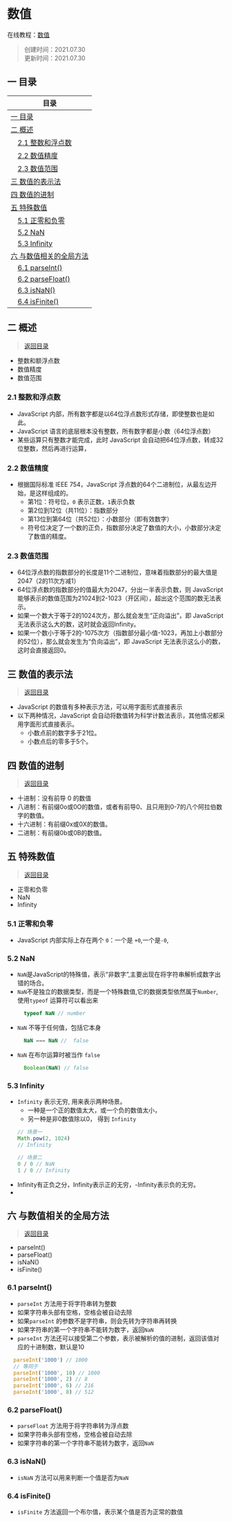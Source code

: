 # 数值
在线教程：[数值](https://wangdoc.com/javascript/types/number.html)
>创建时间：2021.07.30  
>更新时间：2021.07.30

## <a name="chapter-one" id="chapter-one"></a>一 目录

| 目录             | 
| ------------------ | 
| [一 目录](#chapter-one)               |
| [二 概述](#chapter-two)               |
| &emsp;[2.1 整数和浮点数](#chapter-two-one) |
| &emsp;[2.2 数值精度](#chapter-two-two) |
| &emsp;[2.3 数值范围](#chapter-two-three) |
| [三 数值的表示法](#chapter-three)           |
| [四 数值的进制](#chapter-four)           |
| [五 特殊数值](#chapter-five)           |
| &emsp;[5.1 正零和负零](#chapter-five-one) |
| &emsp;[5.2 NaN](#chapter-five-two) |
| &emsp;[5.3 Infinity](#chapter-five-three) |
| [六 与数值相关的全局方法](#chapter-five)           |
| &emsp;[6.1 parseInt()](#chapter-six-one) |
| &emsp;[6.2 parseFloat()](#chapter-six-two) |
| &emsp;[6.3 isNaN()](#chapter-six-three) |
| &emsp;[6.4 isFinite()](#chapter-six-four) |

## <a name="chapter-two" id="chapter-two"></a>二 概述
> [返回目录](#chapter-one)  
  * 整数和额浮点数
  * 数值精度
  * 数值范围
### <a name="chapter-two-one" id="chapter-two-one"></a>2.1 整数和浮点数
* JavaScript 内部，所有数字都是以64位浮点数形式存储，即使整数也是如此。
* JavaScript 语言的底层根本没有整数，所有数字都是小数（64位浮点数）
* 某些运算只有整数才能完成，此时 JavaScript 会自动把64位浮点数，转成32位整数，然后再进行运算，
### <a name="chapter-two-two" id="chapter-two-two"></a>2.2 数值精度
* 根据国际标准 IEEE 754，JavaScript 浮点数的64个二进制位，从最左边开始，是这样组成的。
  * 第1位：符号位，`0` 表示正数，`1`表示负数
  * 第2位到12位（共11位）：指数部分
  * 第13位到第64位（共52位）：小数部分（即有效数字）
  * 符号位决定了一个数的正负，指数部分决定了数值的大小，小数部分决定了数值的精度。
### <a name="chapter-two-three" id="chapter-two-three"></a>2.3 数值范围
* 64位浮点数的指数部分的长度是11个二进制位，意味着指数部分的最大值是2047（2的11次方减1）
* 64位浮点数的指数部分的值最大为2047，分出一半表示负数，则 JavaScript 能够表示的数值范围为21024到2-1023（开区间），超出这个范围的数无法表示。
* 如果一个数大于等于2的1024次方，那么就会发生“正向溢出”，即 JavaScript 无法表示这么大的数，这时就会返回Infinity。
* 如果一个数小于等于2的-1075次方（指数部分最小值-1023，再加上小数部分的52位），那么就会发生为“负向溢出”，即 JavaScript 无法表示这么小的数，这时会直接返回0。
## <a name="chapter-three" id="chapter-three"></a>三 数值的表示法
> [返回目录](#chapter-one)  
* JavaScript 的数值有多种表示方法，可以用字面形式直接表示
* 以下两种情况，JavaScript 会自动将数值转为科学计数法表示，其他情况都采用字面形式直接表示。
  * 小数点前的数字多于21位。
  * 小数点后的零多于5个。
## <a name="chapter-four" id="chapter-four"></a>四 数值的进制
> [返回目录](#chapter-one)  
> 
* 十进制：没有前导 0 的数值
* 八进制：有前缀0o或0O的数值，或者有前导0、且只用到0-7的八个阿拉伯数字的数值。
* 十六进制：有前缀0x或0X的数值。
* 二进制：有前缀0b或0B的数值。

## <a name="chapter-five" id="chapter-five"></a>五 特殊数值
> [返回目录](#chapter-one)  
  * 正零和负零
  * NaN
  * Infinity
### <a name="chapter-five-one" id="chapter-five-one"></a>5.1 正零和负零
* JavaScript 内部实际上存在两个 `0`：一个是 `+0`,一个是`-0`,

### <a name="chapter-five-two" id="chapter-five-two"></a>5.2 NaN
* `NaN`是JavaScript的特殊值，表示“非数字”,主要出现在将字符串解析成数字出错的场合。
* `NaN`不是独立的数据类型，而是一个特殊数值,它的数据类型依然属于`Number`, 使用`typeof` 运算符可以看出来
  ```javascript
    typeof NaN // number
  ```
* `NaN` 不等于任何值，包括它本身
  ```javascript
    NaN === NaN //  false
  ```
* `NaN` 在布尔运算时被当作 `false`
  ```javascript
    Boolean(NaN) // false
  ```
### <a name="chapter-five-three" id="chapter-five-three"></a>5.3 Infinity
* `Infinity` 表示无穷, 用来表示两种场景。
  * 一种是一个正的数值太大，或一个负的数值太小，
  * 另一种是非0数值除以0， 得到 `Infinity`
  ```javascript
  // 场景一
  Math.pow(2, 1024)
  // Infinity

  // 场景二
  0 / 0 // NaN
  1 / 0 // Infinity
  ```
* Infinity有正负之分，Infinity表示正的无穷，-Infinity表示负的无穷。
* 
## <a name="chapter-six" id="chapter-six"></a>六 与数值相关的全局方法
> [返回目录](#chapter-one)  
  * parseInt()
  * parseFloat()
  * isNaN()
  * isFinite()
### <a name="chapter-six-one" id="chapter-six-one"></a>6.1 parseInt()
  * `parseInt` 方法用于将字符串转为整数
  * 如果字符串头部有空格，空格会被自动去除
  * 如果`parseInt` 的参数不是字符串，则会先转为字符串再转换
  * 如果字符串的第一个字符串不能转为数字，返回`NaN`
  * `parseInt` 方法还可以接受第二个参数，表示被解析的值的进制，返回该值对应的十进制数，默认是10
  ```javascript
    parseInt('1000') // 1000
    // 等同于
    parseInt('1000', 10) // 1000
    parseInt('1000', 2) // 8
    parseInt('1000', 6) // 216
    parseInt('1000', 8) // 512
  ```
### <a name="chapter-six-two" id="chapter-six-two"></a>6.2 parseFloat()
* `parseFloat` 方法用于将字符串转为浮点数
* 如果字符串头部有空格，空格会被自动去除
* 如果字符串的第一个字符串不能转为数字，返回`NaN`
### <a name="chapter-six-three" id="chapter-six-three"></a>6.3 isNaN()
* `isNaN` 方法可以用来判断一个值是否为`NaN`
### <a name="chapter-six-four" id="chapter-six-four"></a>6.4 isFinite()
* `isFinite` 方法返回一个布尔值，表示某个值是否为正常的数值